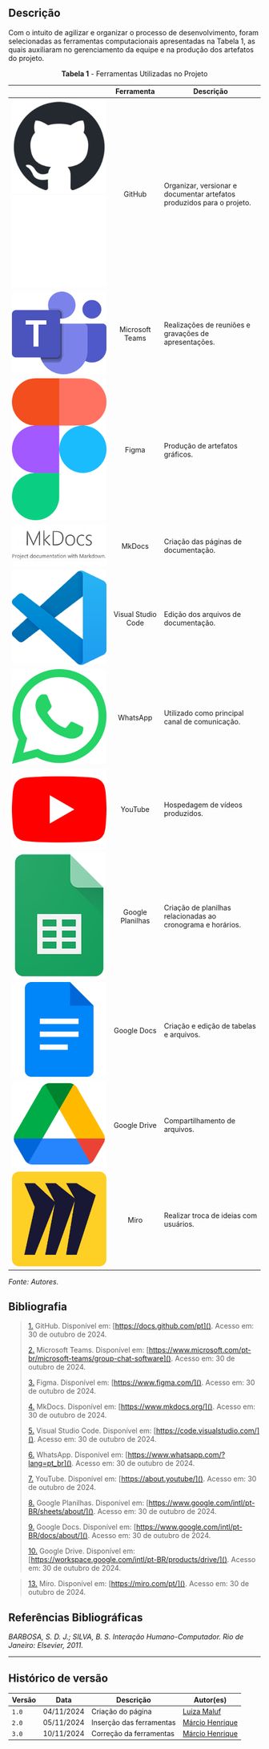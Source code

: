 ## Descrição

Com o intuito de agilizar e organizar o processo de desenvolvimento, foram selecionadas as ferramentas computacionais apresentadas na Tabela 1, as quais auxiliaram no gerenciamento da equipe e na produção dos artefatos do projeto.

<center>

**Tabela 1** - Ferramentas Utilizadas no Projeto
</center>

||Ferramenta|Descrição|
|:---------------------------------------------------------------------------------------------------------------------------------:|:-------------------------------------------:|-----------------------------------------------------------------------------------------------------------|
| ![Logo do GitHub](../assets/ferramentas/github.png#only-light) ![Logo do GitHub](../assets/ferramentas/github-e.png#only-dark)  | <div style="text-align:center;">GitHub</div> | Organizar, versionar e documentar artefatos produzidos para o projeto.<a id="anchor_1" href="#FRM1"></a> |
| ![Logo do Microsoft Teams](../assets/ferramentas/teams.png)                                                        | <div style="text-align:center;">Microsoft Teams</div> | Realizações de reuniões e gravações de apresentações.<a id="anchor_2" href="#FRM2"></a>                  |
| ![Logo do Figma](../assets/ferramentas/figma.png)                                                           | <div style="text-align:center;">Figma</div>                     | Produção de artefatos gráficos.<a id="anchor_3" href="#FRM3"></a>                                        |
| ![Logo do MkDocs](../assets/ferramentas/mkdocs.png)                                                            | <div style="text-align:center;">MkDocs</div>                    | Criação das páginas de documentação.<a id="anchor_4" href="#FRM4"></a>                                   |
| ![Logo do Visual Studio Code](../assets/ferramentas/vscode.png)                                             | <div style="text-align:center;">Visual Studio Code</div>        | Edição dos arquivos de documentação. <a id="anchor_5" href="#FRM5"></a>                                  |
| ![Logo do WhatsApp](../assets/ferramentas/whatsapp.png)                                                     | <div style="text-align:center;">WhatsApp</div>                  | Utilizado como principal canal de comunicação. <a id="anchor_6" href="#FRM6"></a>                        |
| ![Logo do YouTube](../assets/ferramentas/youtube.png)                                                         | <div style="text-align:center;">YouTube</div>                   | Hospedagem de vídeos produzidos. <a id="anchor_7" href="#FRM7"></a>                                      |
| ![Logo do Google Planilhas](../assets/ferramentas/gsheets.png)                                                | <div style="text-align:center;">Google Planilhas</div>          | Criação de planilhas relacionadas ao cronograma e horários. <a id="anchor_8" href="#FRM8"></a>           |
| ![Logo do Google Docs](../assets/ferramentas/gdocs.png)                                                     | <div style="text-align:center;">Google Docs</div>               | Criação e edição de tabelas e arquivos. <a id="anchor_9" href="#FRM9"></a>                               |
| ![Logo do Google Drive](../assets/ferramentas/gdrive.png)                                                   | <div style="text-align:center;">Google Drive</div>              | Compartilhamento de arquivos. <a id="anchor_10" href="#FRM10"></a>                                      |
| ![Logo do Miro](../assets/ferramentas/miro.png)                                                               | <div style="text-align:center;">Miro</div>                      | Realizar troca de ideias com usuários. <a id="anchor_13" href="#FRM13"></a>                             |

_Fonte: Autores._


## Bibliografia

> <a id="FRM1" href="#anchor_1">1.</a> GitHub. Disponível em: [https://docs.github.com/pt](). Acesso em: 30 de outubro de 2024.
>
> <a id="FRM2" href="#anchor_2">2.</a> Microsoft Teams. Disponível em: [https://www.microsoft.com/pt-br/microsoft-teams/group-chat-software](). Acesso em: 30 de outubro de 2024.
>
> <a id="FRM3" href="#anchor_3">3.</a> Figma. Disponível em: [https://www.figma.com/](). Acesso em: 30 de outubro de 2024.
>
> <a id="FRM4" href="#anchor_4">4.</a> MkDocs. Disponível em: [https://www.mkdocs.org/](). Acesso em: 30 de outubro de 2024.
>
> <a id="FRM5" href="#anchor_5">5.</a> Visual Studio Code. Disponível em: [https://code.visualstudio.com/](). Acesso em: 30 de outubro de 2024.
>
> <a id="FRM6" href="#anchor_6">6.</a> WhatsApp. Disponível em: [https://www.whatsapp.com/?lang=pt_br](). Acesso em: 30 de outubro de 2024.
>
> <a id="FRM7" href="#anchor_7">7.</a> YouTube. Disponível em: [https://about.youtube/](). Acesso em: 30 de outubro de 2024.
>
> <a id="FRM8" href="#anchor_8">8.</a> Google Planilhas. Disponível em: [https://www.google.com/intl/pt-BR/sheets/about/](). Acesso em: 30 de outubro de 2024.
>
> <a id="FRM9" href="#anchor_9">9.</a> Google Docs. Disponível em: [https://www.google.com/intl/pt-BR/docs/about/](). Acesso em: 30 de outubro de 2024.
>
> <a id="FRM10" href="#anchor_10">10.</a> Google Drive. Disponível em: [https://workspace.google.com/intl/pt-BR/products/drive/](). Acesso em: 30 de outubro de 2024.
>

> <a id="FRM13" href="#anchor_13">13.</a> Miro. Disponível em: [https://miro.com/pt/](). Acesso em: 30 de outubro de 2024.



## __Referências Bibliográficas__

_BARBOSA, S. D. J.; SILVA, B. S. Interação Humano-Computador. Rio de Janeiro: Elsevier, 2011._


---
## Histórico de versão

| Versão |    Data    |      Descrição      |             Autor(es)                        |
|--------|------------|---------------------|----------------------------------------------|
| `1.0`  | 04/11/2024 | Criação do página | [Luiza Maluf](https://github.com/LuizaMaluf) |
| `2.0`  | 05/11/2024 | Inserção das ferramentas | [Márcio Henrique](https://github.com/DeM4rcio) |
| `3.0`  | 10/11/2024 | Correção da ferramentas | [Márcio Henrique](https://github.com/DeM4rcio) |